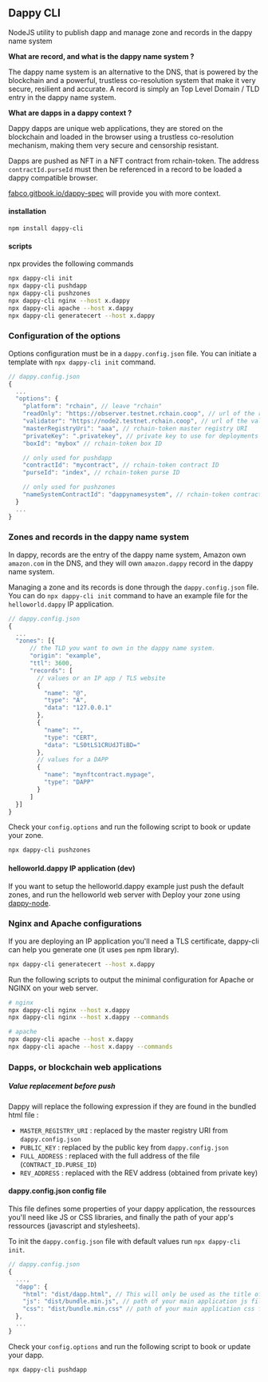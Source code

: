 ## Dappy CLI

NodeJS utility to publish dapp and manage zone and records in the dappy name system

**What are record, and what is the dappy name system ?**

The dappy name system is an alternative to the DNS, that is powered by the blockchain and a powerful, trustless co-resolution system that make it very secure, resilient and accurate. A record is simply an Top Level Domain / TLD entry in the dappy name system.

**What are dapps in a dappy context ?**

Dappy dapps are unique web applications, they are stored on the blockchain and loaded in the browser using a trustless co-resolution mechanism, making them very secure and censorship resistant.

Dapps are pushed as NFT in a NFT contract from rchain-token. The address `contractId.purseId` must then be referenced in a record to be loaded a dappy compatible browser.

[fabco.gitbook.io/dappy-spec](https://fabco.gitbook.io/dappy-spec/) will provide you with more context.

#### installation

```
npm install dappy-cli
```

#### scripts

npx provides the following commands

```sh
npx dappy-cli init
npx dappy-cli pushdapp
npx dappy-cli pushzones
npx dappy-cli nginx --host x.dappy
npx dappy-cli apache --host x.dappy
npx dappy-cli generatecert --host x.dappy
```

### Configuration of the options

Options configuration must be in a `dappy.config.json` file. You can initiate a template with `npx dappy-cli init` command.

```javascript
// dappy.config.json
{
  ...
  "options": {
    "platform": "rchain", // leave "rchain"
    "readOnly": "https://observer.testnet.rchain.coop", // url of the read-only node
    "validator": "https://node2.testnet.rchain.coop", // url of the validator node
    "masterRegistryUri": "aaa", // rchain-token master registry URI
    "privateKey": ".privatekey", // private key to use for deployments OR path to a text file
    "boxId": "mybox" // rchain-token box ID

    // only used for pushdapp
    "contractId": "mycontract", // rchain-token contract ID
    "purseId": "index", // rchain-token purse ID

    // only used for pushzones
    "nameSystemContractId": "dappynamesystem", // rchain-token contract ID of the name system NFT contract²
  }
  ...
}
```

### Zones and records in the dappy name system

In dappy, records are the entry of the dappy name system, Amazon own `amazon.com` in the DNS, and they will own `amazon.dappy` record in the dappy name system.

Managing a zone and its records is done through the `dappy.config.json` file. You can do `npx dappy-cli init` command to have an example file for the `helloworld.dappy` IP application.

```javascript
// dappy.config.json
{
  ...
  "zones": [{
      // the TLD you want to own in the dappy name system.
      "origin": "example",
      "ttl": 3600,
      "records": [
        // values or an IP app / TLS website
        {
          "name": "@",
          "type": "A",
          "data": "127.0.0.1"
        },
        {
          "name": "",
          "type": "CERT",
          "data": "LS0tLS1CRUdJTiBD="
        },
        // values for a DAPP
        {
          "name": "mynftcontract.mypage",
          "type": "DAPP"
        }
      ]
  }]
}
```

Check your `config.options` and run the following script to book or update your zone.

```sh
npx dappy-cli pushzones
```

#### helloworld.dappy IP application (dev)

If you want to setup the helloworld.dappy example just push the default zones, and run the helloworld web server with Deploy your zone using [dappy-node](https://github.com/fabcotech/dappy-node).

### Nginx and Apache configurations

If you are deploying an IP application you'll need a TLS certificate, dappy-cli can help you generate one (it uses `pem` npm library).

```sh
npx dappy-cli generatecert --host x.dappy
```

Run the following scripts to output the minimal configuration for Apache or NGINX on your web server.

```sh
# nginx
npx dappy-cli nginx --host x.dappy
npx dappy-cli nginx --host x.dappy --commands

# apache
npx dappy-cli apache --host x.dappy
npx dappy-cli apache --host x.dappy --commands
```

### Dapps, or blockchain web applications

##### Value replacement before push

Dappy will replace the following expression if they are found in the bundled html file :

- `MASTER_REGISTRY_URI` : replaced by the master registry URI from `dappy.config.json`
- `PUBLIC_KEY` : replaced by the public key from `dappy.config.json`
- `FULL_ADDRESS` : replaced with the full address of the file (`CONTRACT_ID.PURSE_ID`)
- `REV_ADDRESS` : replaced with the REV address (obtained from private key)

#### dappy.config.json config file

This file defines some properties of your dappy application, the ressources you'll need like JS or CSS libraries, and finally the path of your app's ressources (javascript and stylesheets).

To init the `dappy.config.json` file with default values run `npx dappy-cli init`.

```javascript
// dappy.config.json
{
  ...,
  "dapp": {
    "html": "dist/dapp.html", // This will only be used as the title of the .dpy file
    "js": "dist/bundle.min.js", // path of your main application js file
    "css": "dist/bundle.min.css" // path of your main application css file
  },
  ...
}
```

Check your `config.options` and run the following script to book or update your dapp.

```sh
npx dappy-cli pushdapp
```